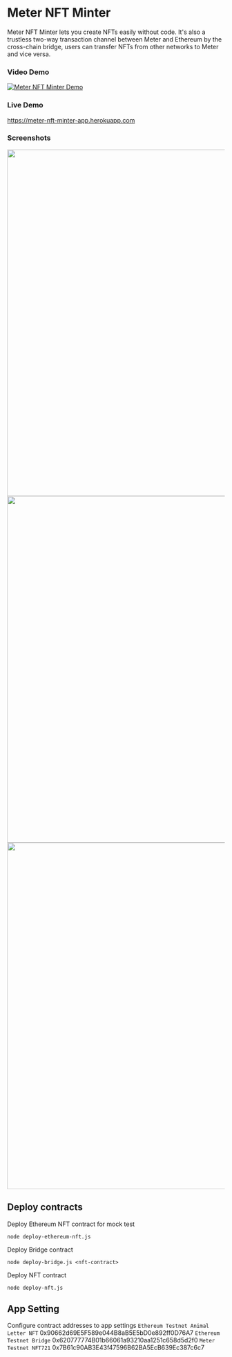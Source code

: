 # Meter NFT Minter
Meter NFT Minter lets you create NFTs easily without code. It's also a trustless two-way transaction channel between Meter and Ethereum by the cross-chain bridge, users can transfer NFTs from other networks to Meter and vice versa.

### Video Demo
[![Meter NFT Minter Demo](https://img.youtube.com/vi/wP500e8NWaw/0.jpg)](https://www.youtube.com/watch?v=wP500e8NWaw)

### Live Demo
https://meter-nft-minter-app.herokuapp.com


### Screenshots
<img src="https://user-images.githubusercontent.com/44108463/162737830-06e8192c-842e-48db-a7a9-2858b7aa97e4.PNG" width="800"/>
<img src="https://user-images.githubusercontent.com/44108463/162737839-0a0e8b15-8d2f-432d-8dba-1252f8320bf2.PNG" width="800"/>
<img src="https://user-images.githubusercontent.com/44108463/162737850-7a23918d-4d5d-494c-abf4-e4498e3c75f4.PNG" width="800"/>


## Deploy contracts
Deploy Ethereum NFT contract for mock test
```
node deploy-ethereum-nft.js
```

Deploy Bridge contract
```
node deploy-bridge.js <nft-contract>
```

Deploy NFT contract
```
node deploy-nft.js
```

## App Setting
Configure contract addresses to app settings
`Ethereum Testnet Animal Letter NFT` 0x90662d69E5F589e044B8aB5E5bD0e892ff0D76A7
`Ethereum Testnet Bridge` 0x620777774B01b66061a93210aa1251c658d5d2f0
`Meter Testnet NFT721` 0x7B61c90AB3E43f47596B62BA5EcB639Ec387c6c7
